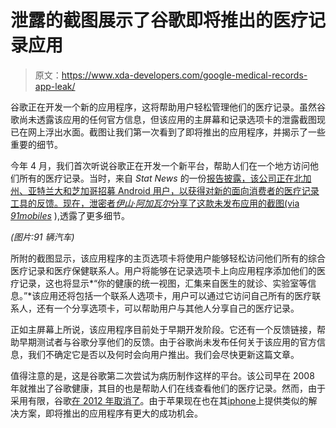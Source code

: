 # 泄露的截图展示了谷歌即将推出的医疗记录应用

> 原文：<https://www.xda-developers.com/google-medical-records-app-leak/>

谷歌正在开发一个新的应用程序，这将帮助用户轻松管理他们的医疗记录。虽然谷歌尚未透露该应用的任何官方信息，但该应用的主屏幕和记录选项卡的泄露截图现已在网上浮出水面。截图让我们第一次看到了即将推出的应用程序，并揭示了一些重要的细节。

今年 4 月，我们首次听说谷歌正在开发一个新平台，帮助人们在一个地方访问他们所有的医疗记录。当时，来自 *Stat News* 的一份[报告披露，该公司正在北加州、亚特兰大和芝加哥招募 Android 用户，以获得对新的面向消费者的医疗记录工具的反馈。现在，泄密者*伊山·阿加瓦尔*分享了这款未发布应用的截图(via](https://www.statnews.com/2021/04/09/google-health-records-app-care-studio/) [*91mobiles*](https://www.91mobiles.com/hub/google-health-app-integrate-patient-medical-records-exclusive/) ),透露了更多细节。

*(图片:91 辆汽车)*

所附的截图显示，该应用程序的主页选项卡将使用户能够轻松访问他们所有的综合医疗记录和医疗保健联系人。用户将能够在记录选项卡上向应用程序添加他们的医疗记录，这也将显示*“你的健康的统一视图，汇集来自医生的就诊、实验室等信息。”*该应用还将包括一个联系人选项卡，用户可以通过它访问自己所有的医疗联系人，还有一个分享选项卡，可以帮助用户与其他人分享自己的医疗记录。

正如主屏幕上所说，该应用程序目前处于早期开发阶段。它还有一个反馈链接，帮助早期测试者与谷歌分享他们的反馈。由于谷歌尚未发布任何关于该应用的官方信息，我们不确定它是否以及何时会向用户推出。我们会尽快更新这篇文章。

值得注意的是，这是谷歌第二次尝试为病历制作这样的平台。该公司早在 2008 年就推出了谷歌健康，其目的也是帮助人们在线查看他们的医疗记录。然而，由于采用有限，谷歌[在 2012 年取消了](https://www.xda-developers.com/google-kills-ar-measure-app/)。由于苹果现在也在其[iphone](https://www.xda-developers.com/iphone-13/)上提供类似的解决方案，即将推出的应用程序有更大的成功机会。